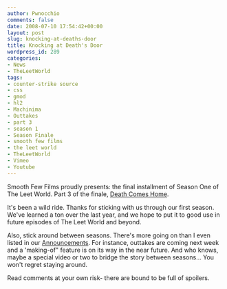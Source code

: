 ```yaml
---
author: Pwnocchio
comments: false
date: 2008-07-10 17:54:42+00:00
layout: post
slug: knocking-at-deaths-door
title: Knocking at Death's Door
wordpress_id: 289
categories:
- News
- TheLeetWorld
tags:
- counter-strike source
- css
- gmod
- hl2
- Machinima
- Outtakes
- part 3
- season 1
- Season Finale
- smooth few films
- the leet world
- TheLeetWorld
- Vimeo
- Youtube
---
```


Smooth Few Films proudly presents: the final installment of Season One of The Leet World. Part 3 of the finale, [Death Comes Home](http://www.smoothfewfilms.com/2008/06/17/death-comes-home/).

It's been a wild ride. Thanks for sticking with us through our first season. We've learned a ton over the last year, and we hope to put it to good use in future episodes of The Leet World and beyond.



Also, stick around between seasons. There's more going on than I even listed in our [Announcements](http://www.smoothfewfilms.com/2008/07/07/announcing-new-things/). For instance, outtakes are coming next week and a 'making-of" feature is on its way in the near future. And who knows, maybe a special video or two to bridge the story between seasons... You won't regret staying around.

Read comments at your own risk- there are bound to be full of spoilers.
